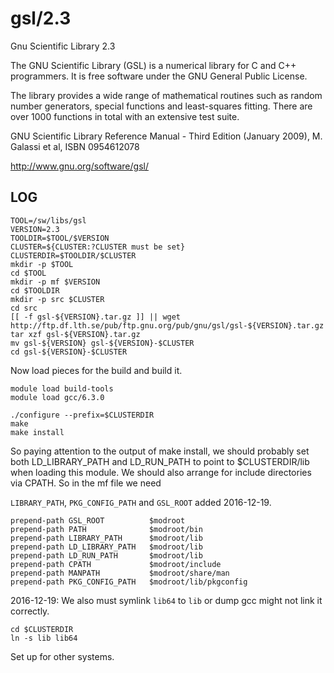 gsl/2.3
=======

Gnu Scientific Library 2.3

The GNU Scientific Library (GSL) is a numerical library for C and C++
programmers. It is free software under the GNU General Public License.

The library provides a wide range of mathematical routines such as random
number generators, special functions and least-squares fitting. There are over
1000 functions in total with an extensive test suite.

GNU Scientific Library Reference Manual - Third Edition (January 2009), M. Galassi et al, ISBN 0954612078

<http://www.gnu.org/software/gsl/>


LOG
---

    TOOL=/sw/libs/gsl
    VERSION=2.3
    TOOLDIR=$TOOL/$VERSION
    CLUSTER=${CLUSTER:?CLUSTER must be set}
    CLUSTERDIR=$TOOLDIR/$CLUSTER
    mkdir -p $TOOL
    cd $TOOL
    mkdir -p mf $VERSION
    cd $TOOLDIR
    mkdir -p src $CLUSTER 
    cd src
    [[ -f gsl-${VERSION}.tar.gz ]] || wget http://ftp.df.lth.se/pub/ftp.gnu.org/pub/gnu/gsl/gsl-${VERSION}.tar.gz
    tar xzf gsl-${VERSION}.tar.gz 
    mv gsl-${VERSION} gsl-${VERSION}-$CLUSTER
    cd gsl-${VERSION}-$CLUSTER

Now load pieces for the build and build it.

    module load build-tools
    module load gcc/6.3.0

    ./configure --prefix=$CLUSTERDIR
    make
    make install

So paying attention to the output of make install, we should probably set both
LD_LIBRARY_PATH and LD_RUN_PATH to point to $CLUSTERDIR/lib when loading this 
module.  We should also arrange for include directories via CPATH.  So in the
mf file we need

`LIBRARY_PATH`, `PKG_CONFIG_PATH` and `GSL_ROOT` added 2016-12-19.

    prepend-path GSL_ROOT          $modroot
    prepend-path PATH              $modroot/bin
    prepend-path LIBRARY_PATH      $modroot/lib
    prepend-path LD_LIBRARY_PATH   $modroot/lib
    prepend-path LD_RUN_PATH       $modroot/lib
    prepend-path CPATH             $modroot/include
    prepend-path MANPATH           $modroot/share/man
    prepend-path PKG_CONFIG_PATH   $modroot/lib/pkgconfig

2016-12-19: We also must symlink `lib64` to `lib` or dump gcc might not link it correctly.

    cd $CLUSTERDIR
    ln -s lib lib64

Set up for other systems.
